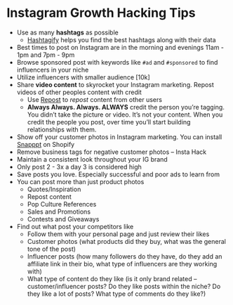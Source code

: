 # Instagram Growth Hacking Tips
* Use as many **hashtags** as possible
  * [Hashtagify](http://hashtagify.me/hashtag/smm) helps you find the best hashtags along with their data
* Best times to post on Instagram are in the morning and evenings 11am - 1pm and 7pm - 9pm
* Browse sponsored post with keywords like `#ad` and `#sponsored` to find influencers in your niche
* Utilize influencers with smaller audience [10k]
* Share **video content** to skyrocket your Instagram marketing. Repost videos of other peoples content with credit
  * Use [Repost](http://repostapp.com/) to *repost* content from other users
  * **Always Always. Always. ALWAYS** credit the person you’re tagging. You didn’t take the picture or video. It’s not your content. When you credit the people you post, over time you’ll start building relationships with them. 
* Show off your customer photos in Instagram marketing. You can install [Snapppt](https://apps.shopify.com/instagram-shop-by-snapppt) on Shopify
* Remove business tags for negative customer photos – Insta Hack
* Maintain a consistent look throughout your IG brand
* Only post 2 - 3x a day 3 is considered high
* Save posts you love. Especially successful and poor ads to learn from
* You can post more than just product photos
  * Quotes/Inspiration
  * Repost content
  * Pop Culture References
  * Sales and Promotions
  * Contests and Giveaways
* Find out what post your competitors like
  * Follow them with your personal page and just review their likes
  * Customer photos (what products did they buy, what was the general tone of the post)
  * Influencer posts (how many followers do they have, do they add an affiliate link in their bio, what type of influencers are they working with)
  * What type of content do they like (is it only brand related – customer/influencer posts? Do they like posts within the niche? Do they like a lot of posts? What type of comments do they like?)
 
